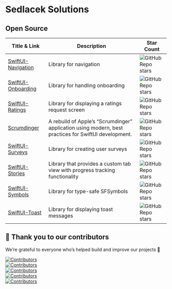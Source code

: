 # Sedlacek Solutions

## Open Source

| Title & Link | Description | Star Count |
|-------------|------------|------------|
| [SwiftUI-Navigation](https://github.com/Sedlacek-Solutions/SwiftUI-Navigation) | Library for navigation | ![GitHub Repo stars](https://img.shields.io/github/stars/Sedlacek-Solutions/SwiftUI-Navigation?style=social) |
| [SwiftUI-Onboarding](https://github.com/Sedlacek-Solutions/SwiftUI-Onboarding) | Library for handling onboarding | ![GitHub Repo stars](https://img.shields.io/github/stars/Sedlacek-Solutions/SwiftUI-Onboarding?style=social) |
| [SwiftUI-Ratings](https://github.com/Sedlacek-Solutions/SwiftUI-Ratings) | Library for displaying a ratings request screen | ![GitHub Repo stars](https://img.shields.io/github/stars/Sedlacek-Solutions/SwiftUI-Ratings?style=social) |
| [Scrumdinger](https://github.com/Sedlacek-Solutions/Scrumdinger) | A rebuild of Apple’s “Scrumdinger” application using modern, best practices for SwiftUI development. | ![GitHub Repo stars](https://img.shields.io/github/stars/Sedlacek-Solutions/Scrumdinger?style=social) |
| [SwiftUI-Surveys](https://github.com/Sedlacek-Solutions/SwiftUI-Surveys) | Library for creating user surveys | ![GitHub Repo stars](https://img.shields.io/github/stars/Sedlacek-Solutions/SwiftUI-Surveys?style=social) |
| [SwiftUI-Stories](https://github.com/Sedlacek-Solutions/SwiftUI-Stories) | Library that provides a custom tab view with progress tracking functionality | ![GitHub Repo stars](https://img.shields.io/github/stars/Sedlacek-Solutions/SwiftUI-Stories?style=social) |
| [SwiftUI-Symbols](https://github.com/Sedlacek-Solutions/SwiftUI-Symbols) | Library for type-safe SFSymbols | ![GitHub Repo stars](https://img.shields.io/github/stars/Sedlacek-Solutions/SwiftUI-Symbols?style=social) |
| [SwiftUI-Toast](https://github.com/Sedlacek-Solutions/SwiftUI-Toast) | Library for displaying toast messages | ![GitHub Repo stars](https://img.shields.io/github/stars/Sedlacek-Solutions/SwiftUI-Toast?style=social) |

## 🙏 Thank you to our contributors

We’re grateful to everyone who’s helped build and improve our projects 💜

[![Contributors](https://contrib.rocks/image?repo=Sedlacek-Solutions/Routing)](https://github.com/Sedlacek-Solutions/Routing/graphs/contributors)<br>
[![Contributors](https://contrib.rocks/image?repo=Sedlacek-Solutions/OnboardingKit)](https://github.com/Sedlacek-Solutions/OnboardingKit/graphs/contributors)<br>
[![Contributors](https://contrib.rocks/image?repo=Sedlacek-Solutions/RatingsKit)](https://github.com/Sedlacek-Solutions/RatingsKit/graphs/contributors)<br>
[![Contributors](https://contrib.rocks/image?repo=Sedlacek-Solutions/Scrumdinger)](https://github.com/Sedlacek-Solutions/Scrumdinger/graphs/contributors)<br>
[![Contributors](https://contrib.rocks/image?repo=Sedlacek-Solutions/Toast)](https://github.com/Sedlacek-Solutions/Toast/graphs/contributors)
